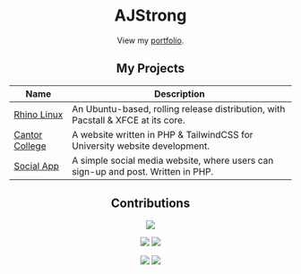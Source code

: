 <div align="center">

# AJStrong

View my [portfolio](https://by.ajstrong.xyz).

## My Projects
| Name | Description |
|------|----------|
| [Rhino Linux](https://rhinolinux.org) | An Ubuntu-based, rolling release distribution, with Pacstall & XFCE at its core. |
| [Cantor College](https://github.com/ajstrongdev/cantor-college) | A website written in PHP & TailwindCSS for University website development. |
| [Social App](https://github.com/ajstrongdev/social-app) | A simple social media website, where users can sign-up and post. Written in PHP. |

## Contributions

![](http://github-profile-summary-cards.vercel.app/api/cards/profile-details?username=ajstrongdev&theme=material_palenight) 

 ![](http://github-profile-summary-cards.vercel.app/api/cards/most-commit-language?username=ajstrongdev&theme=material_palenight)  ![](http://github-profile-summary-cards.vercel.app/api/cards/repos-per-language?username=ajstrongdev&theme=material_palenight)
 
![](http://github-profile-summary-cards.vercel.app/api/cards/stats?username=ajstrongdev&theme=material_palenight)
![](http://github-profile-summary-cards.vercel.app/api/cards/productive-time?username=ajstrongdev&theme=material_palenight&utcOffset=0) 
 
</div>
